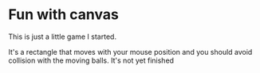 # Fun with canvas
This is just a little game I started.

It's a rectangle that moves with your mouse position and you should avoid collision with the moving balls.
It's not yet finished